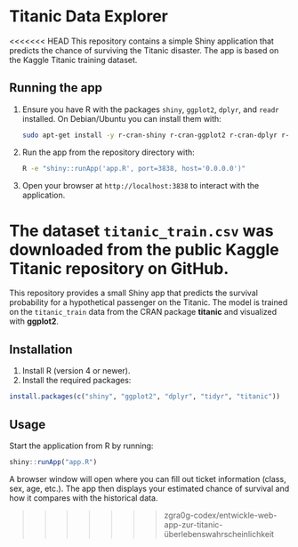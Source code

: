 # Titanic Data Explorer

<<<<<<< HEAD
This repository contains a simple Shiny application that predicts the chance of surviving the Titanic disaster. The app is based on the Kaggle Titanic training dataset.

## Running the app

1. Ensure you have R with the packages `shiny`, `ggplot2`, `dplyr`, and `readr` installed. On Debian/Ubuntu you can install them with:
   ```bash
   sudo apt-get install -y r-cran-shiny r-cran-ggplot2 r-cran-dplyr r-cran-readr
   ```

2. Run the app from the repository directory with:
   ```bash
   R -e "shiny::runApp('app.R', port=3838, host='0.0.0.0')"
   ```

3. Open your browser at `http://localhost:3838` to interact with the application.

The dataset `titanic_train.csv` was downloaded from the public Kaggle Titanic repository on GitHub.
=======
This repository provides a small Shiny app that predicts the survival probability for a hypothetical passenger on the Titanic. The model is trained on the `titanic_train` data from the CRAN package **titanic** and visualized with **ggplot2**.

## Installation

1. Install R (version 4 or newer).
2. Install the required packages:

```R
install.packages(c("shiny", "ggplot2", "dplyr", "tidyr", "titanic"))
```

## Usage

Start the application from R by running:

```R
shiny::runApp("app.R")
```

A browser window will open where you can fill out ticket information (class, sex, age, etc.). The app then displays your estimated chance of survival and how it compares with the historical data.
>>>>>>> zgra0g-codex/entwickle-web-app-zur-titanic-überlebenswahrscheinlichkeit

